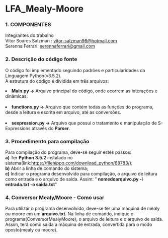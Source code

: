 # LFA_Mealy-Moore


### 1. COMPONENTES<br>        
Integrantes do trabalho<br>
Vitor Soares Salzman : vitor-salzman96@hotmail.com<br>
Serenna Ferrari: serennaferrari@gmail.com<br>

### 2. Descrição do código fonte<br>
O código foi implementado seguindo padrões e particularidades da Linguagem Python(v3.5.2).<br>
A estrutura do código é dividida em três arquivos:<br>
      <li><b>Main.py -></b> Arquivo principal do código, onde ocorrem as interações e dinâmicas.</li><br>
      <li><b>functions.py -></b> Arquivo que contém todas as funções do programa, desde a leitura e escrita em arquivo, até as conversões.</li><br>
      <li><b>sexpression.py -></b> Arquivo que possui o tratamento e manipulação de S-Expressions através do <b>Parser</b>.</li>

### 3. Procedimento para compilação<br>
Para compilação do programa, deve-se seguir estes passos:<br>
      <b>a)</b> Ter <b>Python 3.5.2</b> instalado no sistema(link:https://filehippo.com/download_python/68783/);<br>
      <b>b)</b> Abrir a linha de comando do sistema;<br>
      <b>c)</b> Indicar o programa desenvolvido para compilação, o arquivo de leitura como entrada e o arquivo de saída. 
                Assim: "<b> nomedoarquivo.py -i entrada.txt -o saida.txt</b>"<br>
      

### 4. Conversor Mealy/Moore - Como usar<br>
Para utilizar o programa desenvolvido, deve-se ter uma máquina de mealy ou moore em um <b>arquivo.txt</b>. Na linha de comando, indique o programa(ConversorMealyMoore), o arquivo de leitura e o arquivo de saída. Assim, terá como saída a máquina de entrada, convertida para o modo oposto(mealy ou moore).<br>
